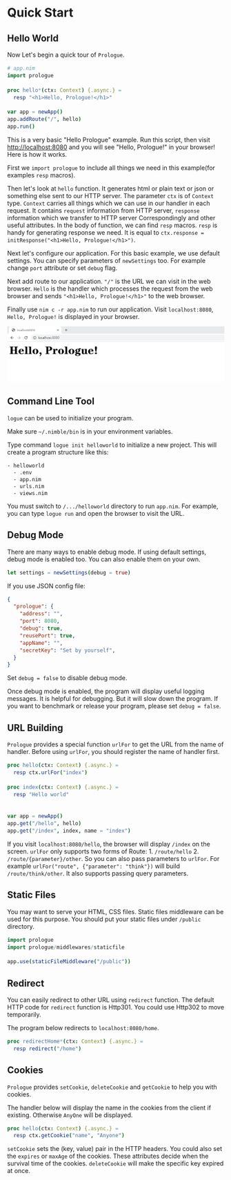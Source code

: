 # Quick Start

## Hello World

Now Let's begin a quick tour of `Prologue`.

```nim
# app.nim
import prologue

proc hello*(ctx: Context) {.async.} =
  resp "<h1>Hello, Prologue!</h1>"

var app = newApp()
app.addRoute("/", hello)
app.run()
```

This is a very basic "Hello Prologue" example. Run this script, then visit [http://localhost:8080](http://localhost:8080) and you will
see "Hello, Prologue!" in your browser! Here is how it works.

First we `import prologue` to include all things we need in this example(for examples `resp` macros).

Then let's look at `hello` function. It generates html or plain text or json or something else sent to our HTTP server. The parameter `ctx` is of `Context` type. `Context` carries all things which we can use in our handler in each request. It contains `request` information from HTTP server, `response` information which we transfer to HTTP server Correspondingly and other useful attributes. In the body of function, we can find `resp` macros. `resp` is handy for generating response we need. It is equal to `ctx.response = initResponse("<h1>Hello, Prologue!</h1>")`.

Next let's configure our application. For this basic
example, we use default settings. You can specify parameters of `newSettings` too. For example change `port` attribute or set `debug` flag.

Next add route to our application. `"/"` is the URL we can visit in the web browser. `Hello` is the handler which processes the request from the web browser and sends `"<h1>Hello, Prologue!</h1>"` to the web browser.

Finally use `nim c -r app.nim` to run our application. Visit `localhost:8080`, `Hello, Prologue!` is displayed in your browser.

![hello world](assets/quickstart/hello.jpg)

## Command Line Tool

`logue` can be used to initialize your
program.

Make sure `~/.nimble/bin` is in your environment variables.

Type command `logue init helloworld` to initialize a new project. This will create a program
structure like this:

```
- helloworld
  - .env
  - app.nim
  - urls.nim
  - views.nim
```

You must switch to `/.../helloworld` directory to run `app.nim`. For example, you can type `logue run` and open the browser to visit the URL.

## Debug Mode

There are many ways to enable debug mode. If using default settings, debug mode is enabled too. You can also enable them on your own.

```nim
let settings = newSettings(debug = true)
```

If you use JSON config file:

```json
{
  "prologue": {
    "address": "",
    "port": 8080,
    "debug": true,
    "reusePort": true,
    "appName": "",
    "secretKey": "Set by yourself",
  }
}
```

Set `debug = false` to disable debug mode.

Once debug mode is enabled, the program will display useful logging messages. It is helpful for debugging. But it will slow down the program. If you want to benchmark or release your program, please set `debug = false`.

## URL Building

`Prologue` provides a special function `urlFor` to get the URL from the name of handler. Before using `urlFor`, you should register the name of handler first.

```nim
proc hello(ctx: Context) {.async.} =
  resp ctx.urlFor("index")

proc index(ctx: Context) {.async.} =
  resp "Hello world"


var app = newApp()
app.get("/hello", hello)
app.get("/index", index, name = "index")
```

If you visit `localhost:8080/hello`, the browser will display `/index` on the screen. `urlFor` only supports two forms of Route: 1. `/route/hello` 2. `/route/{parameter}/other`. So you can also pass parameters to `urlFor`. For example `urlFor("route", {"parameter": "think"})` will build `/route/think/other`. It also supports passing query parameters.

## Static Files

You may want to serve your HTML, CSS files. Static files middleware can be used for this purpose. You should put your static files under `/public` directory.

```nim
import prologue
import prologue/middlewares/staticfile

app.use(staticFileMiddleware("/public"))
```

## Redirect

You can easily redirect to other URL using `redirect` function. The default HTTP code for `redirect` function is Http301. You could use Http302 to move temporarily.

The program below redirects to `localhost:8080/home`.

```nim
proc redirectHome*(ctx: Context) {.async.} =
  resp redirect("/home")
```

## Cookies

`Prologue` provides `setCookie`, `deleteCookie` and `getCookie` to help you with cookies.

The handler below will display the name in the cookies from the client if existing. Otherwise `AnyOne` will be displayed.

```nim
proc hello(ctx: Context) {.async.} =
  resp ctx.getCookie("name", "Anyone")
```

`setCookie` sets the (key, value) pair in the HTTP headers. You could also set the `expires` or `maxAge` of the cookies. These attributes decide when the survival time of the cookies. `deleteCookie` will make the specific key expired at once.
